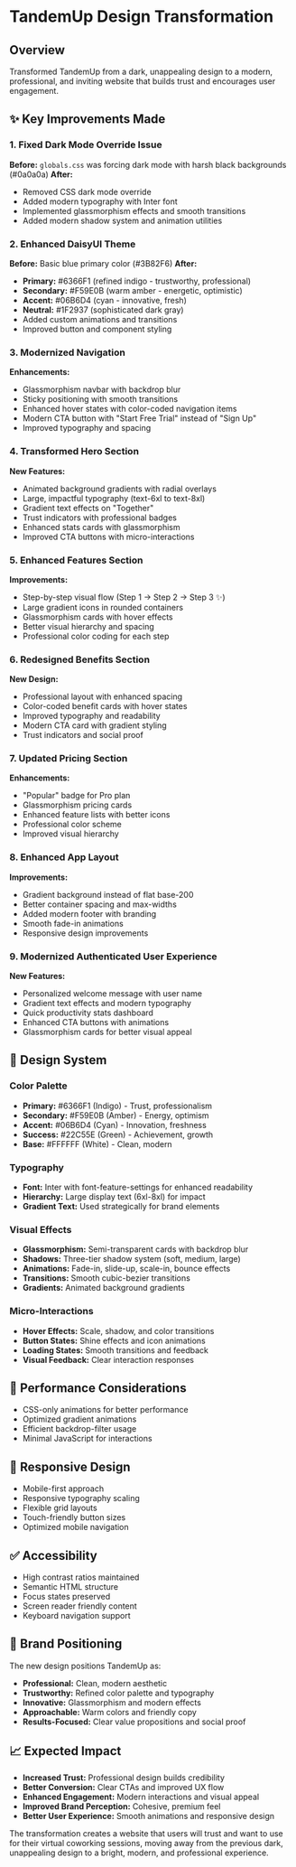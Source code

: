 # TandemUp Design Transformation

## Overview
Transformed TandemUp from a dark, unappealing design to a modern, professional, and inviting website that builds trust and encourages user engagement.

## ✨ Key Improvements Made

### 1. Fixed Dark Mode Override Issue
**Before:** `globals.css` was forcing dark mode with harsh black backgrounds (#0a0a0a)
**After:** 
- Removed CSS dark mode override
- Added modern typography with Inter font
- Implemented glassmorphism effects and smooth transitions
- Added modern shadow system and animation utilities

### 2. Enhanced DaisyUI Theme
**Before:** Basic blue primary color (#3B82F6)
**After:**
- **Primary:** #6366F1 (refined indigo - trustworthy, professional)
- **Secondary:** #F59E0B (warm amber - energetic, optimistic)  
- **Accent:** #06B6D4 (cyan - innovative, fresh)
- **Neutral:** #1F2937 (sophisticated dark gray)
- Added custom animations and transitions
- Improved button and component styling

### 3. Modernized Navigation
**Enhancements:**
- Glassmorphism navbar with backdrop blur
- Sticky positioning with smooth transitions
- Enhanced hover states with color-coded navigation items
- Modern CTA button with "Start Free Trial" instead of "Sign Up"
- Improved typography and spacing

### 4. Transformed Hero Section
**New Features:**
- Animated background gradients with radial overlays
- Large, impactful typography (text-6xl to text-8xl)
- Gradient text effects on "Together"
- Trust indicators with professional badges
- Enhanced stats cards with glassmorphism
- Improved CTA buttons with micro-interactions

### 5. Enhanced Features Section
**Improvements:**
- Step-by-step visual flow (Step 1 → Step 2 → Step 3 ✨)
- Large gradient icons in rounded containers
- Glassmorphism cards with hover effects
- Better visual hierarchy and spacing
- Professional color coding for each step

### 6. Redesigned Benefits Section
**New Design:**
- Professional layout with enhanced spacing
- Color-coded benefit cards with hover states
- Improved typography and readability
- Modern CTA card with gradient styling
- Trust indicators and social proof

### 7. Updated Pricing Section
**Enhancements:**
- "Popular" badge for Pro plan
- Glassmorphism pricing cards
- Enhanced feature lists with better icons
- Professional color scheme
- Improved visual hierarchy

### 8. Enhanced App Layout
**Improvements:**
- Gradient background instead of flat base-200
- Better container spacing and max-widths
- Added modern footer with branding
- Smooth fade-in animations
- Responsive design improvements

### 9. Modernized Authenticated User Experience
**New Features:**
- Personalized welcome message with user name
- Gradient text effects and modern typography
- Quick productivity stats dashboard
- Enhanced CTA buttons with animations
- Glassmorphism cards for better visual appeal

## 🎨 Design System

### Color Palette
- **Primary:** #6366F1 (Indigo) - Trust, professionalism
- **Secondary:** #F59E0B (Amber) - Energy, optimism
- **Accent:** #06B6D4 (Cyan) - Innovation, freshness
- **Success:** #22C55E (Green) - Achievement, growth
- **Base:** #FFFFFF (White) - Clean, modern

### Typography
- **Font:** Inter with font-feature-settings for enhanced readability
- **Hierarchy:** Large display text (6xl-8xl) for impact
- **Gradient Text:** Used strategically for brand elements

### Visual Effects
- **Glassmorphism:** Semi-transparent cards with backdrop blur
- **Shadows:** Three-tier shadow system (soft, medium, large)
- **Animations:** Fade-in, slide-up, scale-in, bounce effects
- **Transitions:** Smooth cubic-bezier transitions
- **Gradients:** Animated background gradients

### Micro-Interactions
- **Hover Effects:** Scale, shadow, and color transitions
- **Button States:** Shine effects and icon animations
- **Loading States:** Smooth transitions and feedback
- **Visual Feedback:** Clear interaction responses

## 🚀 Performance Considerations
- CSS-only animations for better performance
- Optimized gradient animations
- Efficient backdrop-filter usage
- Minimal JavaScript for interactions

## 📱 Responsive Design
- Mobile-first approach
- Responsive typography scaling
- Flexible grid layouts
- Touch-friendly button sizes
- Optimized mobile navigation

## ✅ Accessibility
- High contrast ratios maintained
- Semantic HTML structure
- Focus states preserved
- Screen reader friendly content
- Keyboard navigation support

## 🎯 Brand Positioning
The new design positions TandemUp as:
- **Professional:** Clean, modern aesthetic
- **Trustworthy:** Refined color palette and typography  
- **Innovative:** Glassmorphism and modern effects
- **Approachable:** Warm colors and friendly copy
- **Results-Focused:** Clear value propositions and social proof

## 📈 Expected Impact
- **Increased Trust:** Professional design builds credibility
- **Better Conversion:** Clear CTAs and improved UX flow
- **Enhanced Engagement:** Modern interactions and visual appeal
- **Improved Brand Perception:** Cohesive, premium feel
- **Better User Experience:** Smooth animations and responsive design

The transformation creates a website that users will trust and want to use for their virtual coworking sessions, moving away from the previous dark, unappealing design to a bright, modern, and professional experience.